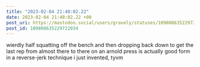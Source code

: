 ```yaml
---
title: "2023-02-04 21:40:02.22"
date: 2023-02-04 21:40:02.22 +00
post_uri: https://mastodon.social/users/gravely/statuses/109808635229722034
post_id: 109808635229722034
---
```

wierdly half squatting off the bench and then dropping back down to get the last rep from almost there to there on an arnold press is actually good form in a reverse-jerk technique i just invented, tyvm


